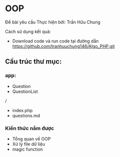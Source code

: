# OOP

Đề bài yêu cầu Thực hiện bởi: Trần Hữu Chung

Cách sử dụng kết quả:

- Download code và run code tại đường dẫn https://github.com/tranhuuchung146/Algo_PHP.git
## Cấu trúc thư mục:

### app:

- Question
- QuestionList

/

- index.php
- questions.md
### Kiến thức nắm được

- Tổng quan về OOP
- Xử lý file dữ liệu
- magic function
